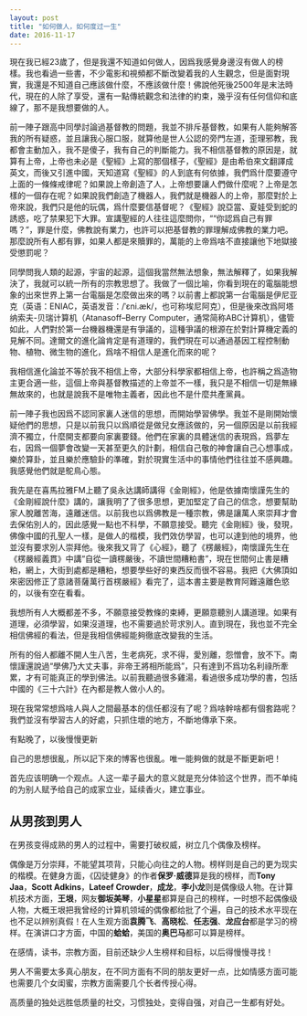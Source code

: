 ```yaml
---
layout: post
title: "如何做人，如何度过一生"
date: 2016-11-17
---
```


現在我已經23歲了，但是我還不知道如何做人，因爲我感覺身邊沒有做人的榜樣。我也看過一些書，不少電影和視頻都不斷改變着我的人生觀念，但是面對現實，我還是不知道自己應該做什麼，不應該做什麼！佛說他死後2500年是末法時代，現在的人除了享受，還有一點傳統觀念和法律的約束，幾乎沒有任何信仰和底線了，那不是我想要做的人。

前一陣子跟高中同學討論過基督教的問題，我並不排斥基督教，如果有人能夠解答我的所有疑惑，並且讓我心服口服，就算他是世人公認的旁門左道，歪理邪教，我都會主動加入，我不是傻子，我有自己的判斷能力。我不相信基督教的原因是，就算有上帝，上帝也未必是《聖經》上寫的那個樣子，《聖經》是由希伯來文翻譯成英文，而後又引進中國，天知道寫《聖經》的人到底有何依據，我們爲什麼要遵守上面的一條條戒律呢？如果說上帝創造了人，上帝想要讓人們做什麼呢？上帝是怎樣的一個存在呢？如果說我們創造了機器人，我們就是機器人的上帝，那麼對於上帝來說，我們只是他的玩偶，爲什麼要信基督呢？《聖經》說亞當、夏娃受到蛇的誘惑，吃了禁果犯下大罪。宣講聖經的人往往這麼問你，““你認爲自己有罪嗎？”，罪是什麼，佛教說有業力，也許可以把基督教的罪理解成佛教的業力吧。那麼說所有人都有罪，如果人都是來贖罪的，萬能的上帝爲啥不直接讓他下地獄接受懲罰呢？

同學問我人類的起源，宇宙的起源，這個我當然無法想象，無法解釋了，如果我解決了，我就可以統一所有的宗教思想了。我做了一個比喻，你看到現在的電腦能想象的出來世界上第一台電腦是怎麼做出來的嗎？以前書上都說第一台電腦是伊尼亚克（英语：ENIAC，英语发音：/ˈɛni.æk/，也可称埃尼阿克），但是後來改爲阿塔纳索夫-贝瑞计算机（Atanasoff–Berry Computer，通常简称ABC计算机），儘管如此，人們對於第一台機器機還是有爭議的，這種爭議的根源在於對計算機定義的見解不同。達爾文的進化論肯定是有道理的，我們現在可以通過基因工程控制動物、植物、微生物的進化，爲啥不相信人是進化而來的呢？

我相信進化論並不等於我不相信上帝，大部分科學家都相信上帝，也許稱之爲造物主更合適一些，這個上帝與基督教描述的上帝並不一樣，我只是不相信一切是無緣無故來的，也就是說我不是唯物主義者，因此也不是什麼共產黨員。

前一陣子我也因爲不認同家裏人迷信的思想，而開始學習佛學。我並不是剛開始懷疑他們的思想，只是以前我只以爲順從是做兒女應該做的，另一個原因是以前我經濟不獨立，什麼開支都要向家裏要錢。他們在家裏的具體迷信的表現爲，爲夢左右，因爲一個夢會改變一天甚至更久的計劃，相信自己敬的神會讓自己心想事成，樂於算卦，並且樂於應驗卦的準確，對於現實生活中的事情他們往往並不感興趣。我感覺他們就是鴕鳥心態。

我先是在喜馬拉雅FM上聽了吳永达講師講得《金剛經》，他是依據南懷謹先生的《金剛經說什麼》講的，讓我明了了很多思想，更加堅定了自己的信念，想要幫助家人脫離苦海，遠離迷信。以前我也以爲佛教是一種宗教，佛是讓萬人來崇拜才會去保佑別人的，因此感覺一點也不科學，不願意接受。聽完《金剛經》後，發現，佛像中國的孔聖人一樣，是做人的楷模，我們效仿學習，也可以達到他的境界，他並沒有要求別人崇拜他。後來我又背了《心經》，聽了《楞嚴經》，南懷謹先生在《楞嚴經義貫》中講“自從一讀楞嚴後，不讀世間糟粕書”，現在世間何止書是糟粕，網上，大街到處都是糟粕，想要學些好的東西反而很不容易。我把《大佛頂如來密因修正了意諸菩薩萬行首楞嚴經》看完了，這本書主要是教育阿難遠離色慾的，以後有空在看看。

我想所有人大概都差不多，不願意接受教條的束縛，更願意聽別人講道理。如果有道理，必須學習，如果沒道理，也不需要過於苛求別人。直到現在，我也並不完全相信佛經的看法，但是我相信佛經能夠徹底改變我的生活。

所有的俗人都離不開人生八苦，生老病死，求不得，愛別離，怨憎會，放不下。南懷謹還說過“學佛乃大丈夫事，非帝王將相所能爲”，只有達到不爲功名利祿所牽累，才有可能真正的學到佛法。以前我聽過很多雞湯，看過很多成功學的書，包括中國的《三十六計》在內都是教人做小人的。

現在我常常想爲啥人與人之間最基本的信任都沒有了呢？爲啥幹啥都有個套路呢？我們並沒有學習古人的好處，只抓住壞的地方，不斷地傳承下來。

有點晚了，以後慢慢更新



自己的思想很亂，所以記下來的博客也很亂。唯一能夠做的就是不斷更新吧！






首先应该明确一个观点。人这一辈子最大的意义就是充分体验这个世界，而不单纯的为别人赋予给自己的成家立业，延续香火，建立事业。

## 从男孩到男人

在男孩变得成熟的男人的过程中，需要打破权威，树立几个偶像及榜样。

偶像是万分崇拜，不能望其项背，只能心向往之的人物。榜样则是自己的更为现实的楷模。在健身方面，《囚徒健身》的作者**保罗·威德**算是我的榜样，而**Tony Jaa**，**Scott Adkins**，**Lateef Crowder**，**成龙**，**李小龙**则是偶像级人物。在计算机技术方面，**王垠**，网友**御坂美琴**，**小星星**都算是自己的榜样，一时想不起偶像级人物，大概王垠把我曾经的计算机领域的偶像都给批了个遍，自己的技术水平现在也不足以辨别真假！在人生观方面**袁腾飞**、**高晓松**、**任志强**、**龙应台**都是学习的榜样。在演讲口才方面，中国的**蛤蛤**，美国的**奥巴马**都可以算是榜样。

在感情，读书，宗教方面，目前还缺少人生榜样和目标，以后得慢慢寻找！

男人不需要太多真心朋友，在不同方面有不同的朋友更好一点，比如情感方面可能也需要几个女闺蜜，宗教方面需要几个长者传授心得。

高质量的独处远胜低质量的社交，习惯独处，变得自强，对自己一生都有好处。


